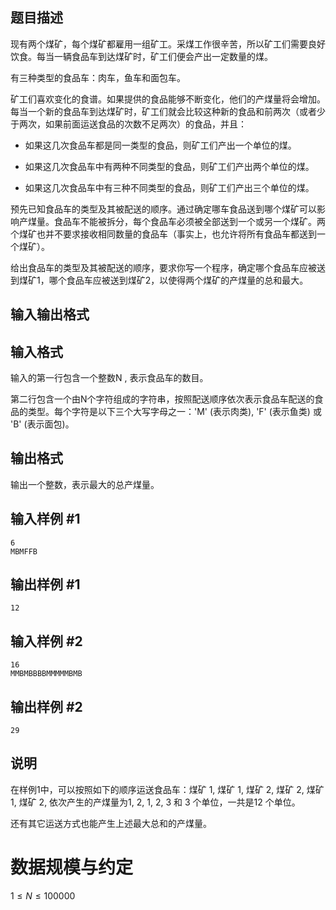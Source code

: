 ## 题目描述

现有两个煤矿，每个煤矿都雇用一组矿工。采煤工作很辛苦，所以矿工们需要良好饮食。每当一辆食品车到达煤矿时，矿工们便会产出一定数量的煤。

有三种类型的食品车：肉车，鱼车和面包车。

矿工们喜欢变化的食谱。如果提供的食品能够不断变化，他们的产煤量将会增加。每当一个新的食品车到达煤矿时，矿工们就会比较这种新的食品和前两次（或者少于两次，如果前面运送食品的次数不足两次）的食品，并且：

- 如果这几次食品车都是同一类型的食品，则矿工们产出一个单位的煤。

- 如果这几次食品车中有两种不同类型的食品，则矿工们产出两个单位的煤。

- 如果这几次食品车中有三种不同类型的食品，则矿工们产出三个单位的煤。

预先已知食品车的类型及其被配送的顺序。通过确定哪车食品送到哪个煤矿可以影响产煤量。食品车不能被拆分，每个食品车必须被全部送到一个或另一个煤矿。两个煤矿也并不要求接收相同数量的食品车（事实上，也允许将所有食品车都送到一个煤矿）。

给出食品车的类型及其被配送的顺序，要求你写一个程序，确定哪个食品车应被送到煤矿1，哪个食品车应被送到煤矿2，以使得两个煤矿的产煤量的总和最大。

## 输入输出格式

## 输入格式



输入的第一行包含一个整数N , 表示食品车的数目。

第二行包含一个由N个字符组成的字符串，按照配送顺序依次表示食品车配送的食品的类型。每个字符是以下三个大写字母之一：'M' (表示肉类), 'F' (表示鱼类) 或 'B' (表示面包)。

## 输出格式



输出一个整数，表示最大的总产煤量。


## 输入样例 #1


```
6
MBMFFB
```


## 输出样例 #1


```
12
```


## 输入样例 #2


```
16
MMBMBBBBMMMMMBMB
```


## 输出样例 #2


```
29
```


## 说明

在样例1中，可以按照如下的顺序运送食品车：煤矿 1, 煤矿 1, 煤矿 2, 煤矿 2, 煤矿 1, 煤矿 2, 依次产生的产煤量为1, 2, 1, 2, 3 和 3 个单位，一共是12 个单位。

还有其它运送方式也能产生上述最大总和的产煤量。

# 数据规模与约定
$1 \leq N \leq 100 000$



